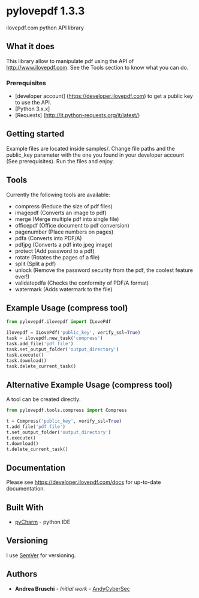 # pylovepdf 1.3.3

ilovepdf.com python API library

## What it does

This library allow to manipulate pdf using the API of http://www.ilovepdf.com. See the Tools section to know what you can do.

### Prerequisites

- [developer account] (https://developer.ilovepdf.com) to get a public key to use the API.
- [Python 3.x.x]
- [Requests] (http://it.python-requests.org/it/latest/)

## Getting started

Example files are located inside samples/.
Change file paths and the public_key parameter with the one you found in your developer account (See prerequisites).
Run the files and enjoy.

## Tools

Currently the following tools are available:

- compress (Reduce the size of pdf files)
- imagepdf (Converts an image to pdf)
- merge (Merge multiple pdf into single file)
- officepdf (Office document to pdf conversion)
- pagenumber (Place numbers on pages)
- pdfa (Converts into PDF/A)
- pdfjpg (Converts a pdf into jpeg image)
- protect (Add password to a pdf)
- rotate (Rotates the pages of a file)
- split (Split a pdf)
- unlock (Remove the password security from the pdf, the coolest feature ever!)
- validatepdfa (Checks the conformity of PDF/A format)
- watermark (Adds watermark to the file)

## Example Usage (compress tool)

```python
from pylovepdf.ilovepdf import ILovePdf

ilovepdf = ILovePdf('public_key', verify_ssl=True)
task = ilovepdf.new_task('compress')
task.add_file('pdf_file')
task.set_output_folder('output_directory')
task.execute()
task.download()
task.delete_current_task()
```

## Alternative Example Usage (compress tool)

A tool can be created directly:

```python
from pylovepdf.tools.compress import Compress

t = Compress('public_key', verify_ssl=True)
t.add_file('pdf_file')
t.set_output_folder('output_directory')
t.execute()
t.download()
t.delete_current_task()
```

## Documentation

Please see https://developer.ilovepdf.com/docs for up-to-date documentation.

## Built With

- [pyCharm](https://www.jetbrains.com/pycharm/) - python IDE

## Versioning

I use [SemVer](http://semver.org/) for versioning.

## Authors

- **Andrea Bruschi** - _Initial work_ - [AndyCyberSec](https://github.com/AndyCyberSec)
